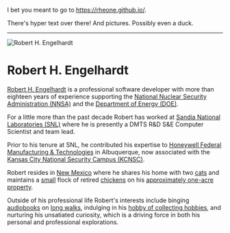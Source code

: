 I bet you meant to go to <https://rheone.github.io/>.

There's hyper text over there! And pictures. Possibly even a duck.

---

![Robert H. Engelhardt](https://rheone.github.io/images/avatar256.png)

# Robert H. Engelhardt

[Robert H. Engelhardt](https://rheone.github.io/index.html#rheone) is a professional software developer with more than eighteen years of experience supporting the [National Nuclear Security Administration (NNSA)](https://www.energy.gov/nnsa/national-nuclear-security-administration) and the [Department of Energy (DOE)](https://www.energy.gov/).

For a little more than the past decade Robert has worked at [Sandia National Laboratories (SNL)](https://www.sandia.gov/) where he is presently a DMTS R&D S&E Computer Scientist and team lead.

Prior to his tenure at SNL, he contributed his expertise to [Honeywell Federal Manufacturing & Technologies](https://kcnsc.doe.gov/) in Albuquerque, now associated with the [Kansas City National Security Campus (KCNSC)](https://kcnsc.doe.gov/).

Robert resides in [New Mexico](https://www.nm.gov/) where he shares his home with two [cats](https://en.wikipedia.org/wiki/Cat) and maintains a [small](https://www.thesaurus.com/browse/small) flock of retired [chickens](https://en.wikipedia.org/wiki/Chicken) on his [approximately one-acre property](https://www.wolframalpha.com/input?key=&i=about+one+acre).

Outside of his professional life Robert's interests include binging [audiobooks](https://en.wikipedia.org/wiki/Reel-to-reel_audio_tape_recording) on [long walks](https://maps.app.goo.gl/9pjPokohv1dF4juf8), indulging in his [hobby of collecting hobbies](https://www.google.com/search?q=recursion), and nurturing his unsatiated curiosity, which is a driving force in both his personal and professional explorations.

